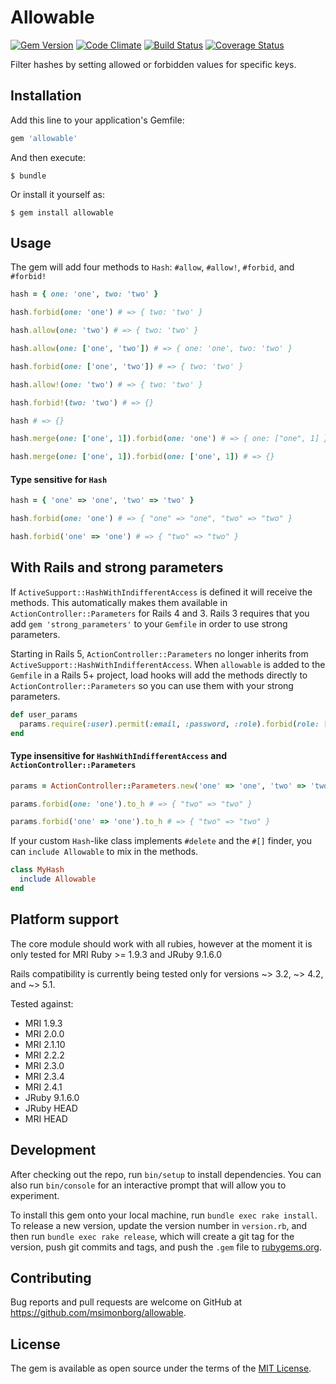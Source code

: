# Allowable
[![Gem Version](https://badge.fury.io/rb/allowable.svg)](https://badge.fury.io/rb/allowable)
[![Code Climate](https://codeclimate.com/github/msimonborg/allowable/badges/gpa.svg)](https://codeclimate.com/github/msimonborg/allowable)
[![Build Status](https://travis-ci.org/msimonborg/allowable.svg?branch=master)](https://travis-ci.org/msimonborg/allowable)
[![Coverage Status](https://coveralls.io/repos/github/msimonborg/allowable/badge.svg?branch=master)](https://coveralls.io/github/msimonborg/allowable?branch=master)

Filter hashes by setting  allowed or forbidden values for specific keys.

## Installation

Add this line to your application's Gemfile:

```ruby
gem 'allowable'
```

And then execute:

    $ bundle

Or install it yourself as:

    $ gem install allowable

## Usage
The gem will add four methods to `Hash`: `#allow`, `#allow!`, `#forbid`, and `#forbid!`

```ruby
hash = { one: 'one', two: 'two' }

hash.forbid(one: 'one') # => { two: 'two' }

hash.allow(one: 'two') # => { two: 'two' }

hash.allow(one: ['one', 'two']) # => { one: 'one', two: 'two' }

hash.forbid(one: ['one', 'two']) # => { two: 'two' }

hash.allow!(one: 'two') # => { two: 'two' }

hash.forbid!(two: 'two') # => {}

hash # => {}

hash.merge(one: ['one', 1]).forbid(one: 'one') # => { one: ["one", 1] }

hash.merge(one: ['one', 1]).forbid(one: ['one', 1]) # => {}
```

#### Type sensitive for `Hash`

```ruby
hash = { 'one' => 'one', 'two' => 'two' }

hash.forbid(one: 'one') # => { "one" => "one", "two" => "two" }

hash.forbid('one' => 'one') # => { "two" => "two" }
```

## With Rails and strong parameters

If `ActiveSupport::HashWithIndifferentAccess` is defined it will receive the methods. This automatically makes them available in `ActionController::Parameters` for Rails 4 and 3. Rails 3 requires that you add `gem 'strong_parameters'` to your `Gemfile` in order to use strong parameters.

Starting in Rails 5, `ActionController::Parameters` no longer inherits from `ActiveSupport::HashWithIndifferentAccess`. When `allowable` is added to the `Gemfile` in a Rails 5+ project, load hooks will add the methods directly to `ActionController::Parameters` so you can use them with your strong parameters.

```ruby
def user_params
  params.require(:user).permit(:email, :password, :role).forbid(role: ['sys_admin', 'owner'])
end
```

#### Type insensitive for `HashWithIndifferentAccess` and `ActionController::Parameters`
```ruby
params = ActionController::Parameters.new('one' => 'one', 'two' => 'two').permit(:one, :two)

params.forbid(one: 'one').to_h # => { "two" => "two" }

params.forbid('one' => 'one').to_h # => { "two" => "two" }
```

If your custom `Hash`-like class implements `#delete` and the `#[]` finder, you can `include Allowable` to mix in the methods.

```ruby
class MyHash
  include Allowable
end
```

## Platform support

The core module should work with all rubies, however at the moment it is only tested for MRI Ruby >= 1.9.3 and JRuby 9.1.6.0

Rails compatibility is currently being tested only for versions ~> 3.2, ~> 4.2, and ~> 5.1.

Tested against:
* MRI 1.9.3
* MRI 2.0.0
* MRI 2.1.10
* MRI 2.2.2
* MRI 2.3.0
* MRI 2.3.4
* MRI 2.4.1
* JRuby 9.1.6.0
* JRuby HEAD
* MRI HEAD

## Development

After checking out the repo, run `bin/setup` to install dependencies. You can also run `bin/console` for an interactive prompt that will allow you to experiment.

To install this gem onto your local machine, run `bundle exec rake install`. To release a new version, update the version number in `version.rb`, and then run `bundle exec rake release`, which will create a git tag for the version, push git commits and tags, and push the `.gem` file to [rubygems.org](https://rubygems.org).

## Contributing

Bug reports and pull requests are welcome on GitHub at https://github.com/msimonborg/allowable.


## License

The gem is available as open source under the terms of the [MIT License](http://opensource.org/licenses/MIT).
